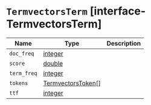 # `TermvectorsTerm` [interface-TermvectorsTerm]

| Name | Type | Description |
| - | - | - |
| `doc_freq` | [integer](./integer.md) | &nbsp; |
| `score` | [double](./double.md) | &nbsp; |
| `term_freq` | [integer](./integer.md) | &nbsp; |
| `tokens` | [TermvectorsToken](./TermvectorsToken.md)[] | &nbsp; |
| `ttf` | [integer](./integer.md) | &nbsp; |
